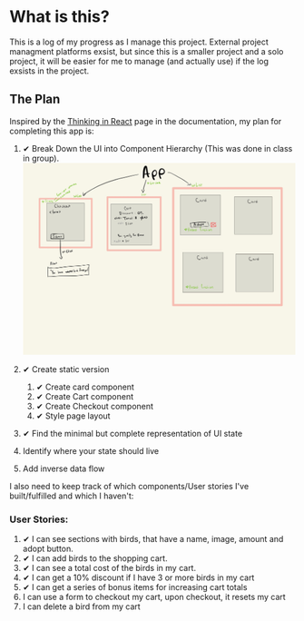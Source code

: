 # What is this?

This is a log of my progress as I manage this project. External project managment platforms exsist, but since this is a smaller project and a solo project, it will be easier for me to manage (and actually use) if the log exsists in the project.

## The Plan

Inspired by the [Thinking in React](https://beta.reactjs.org/learn/thinking-in-react) page in the documentation, my plan for completing this app is:

1. ✔︎ Break Down the UI into Component Hierarchy (This was done in class in group).
   ![Diagram of Component Hierarchy](./assets/component%20tree-2.jpg "Component Hierarchy")

1. ✔︎ Create static version

   1. ✔︎ Create card component
   1. ✔︎ Create Cart component
   1. ✔︎ Create Checkout component
   1. ✔︎ Style page layout

1. ✔︎ Find the minimal but complete representation of UI state
1. Identify where your state should live
1. Add inverse data flow

I also need to keep track of which components/User stories I've built/fulfilled and which I haven't:

### User Stories:

1. ✔︎ I can see sections with birds, that have a name, image, amount and adopt button.
1. ✔︎ I can add birds to the shopping cart.
1. ✔︎ I can see a total cost of the birds in my cart.
1. ✔︎ I can get a 10% discount if I have 3 or more birds in my cart
1. ✔︎ I can get a series of bonus items for increasing cart totals
1. I can use a form to checkout my cart, upon checkout, it resets my cart
1. I can delete a bird from my cart
